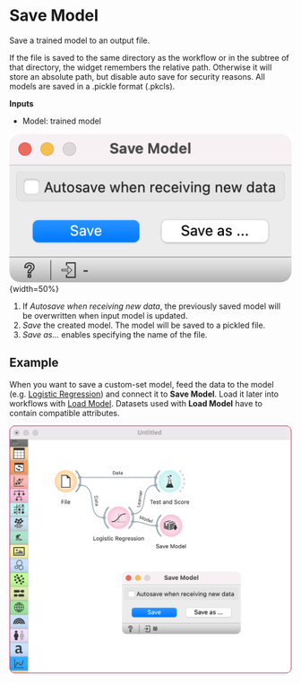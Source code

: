 Save Model
==========

Save a trained model to an output file.

If the file is saved to the same directory as the workflow or in the subtree of that directory, the widget remembers the relative path. Otherwise it will store an absolute path, but disable auto save for security reasons. All models are saved in a .pickle format (.pkcls).

**Inputs**

- Model: trained model

![](images/SaveModel.png){width=50%}

1. If *Autosave when receiving new data*, the previously saved model will be overwritten when input model is updated.
2. *Save* the created model. The model will be saved to a pickled file.
3. *Save as...* enables specifying the name of the file. 

Example
-------

When you want to save a custom-set model, feed the data to the model (e.g. [Logistic Regression](../model/logisticregression.md)) and connect it to **Save Model**. Load it later into workflows with [Load Model](../model/loadmodel.md). Datasets used with **Load Model** have to contain compatible attributes.

![](images/SaveModel-Example.png)
